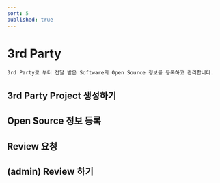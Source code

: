 ```yaml
---
sort: 5
published: true
---
```

# 3rd Party
```note
3rd Party로 부터 전달 받은 Software의 Open Source 정보를 등록하고 관리합니다.
```

## 3rd Party Project 생성하기



## Open Source 정보 등록


## Review 요청

## (admin) Review 하기



